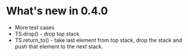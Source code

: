 # What's new in 0.4.0

* More test cases
* TS.drop() - drop top stack
* TS.return_to() - take last element from top stack, drop the stack and push that element to the next stack.
